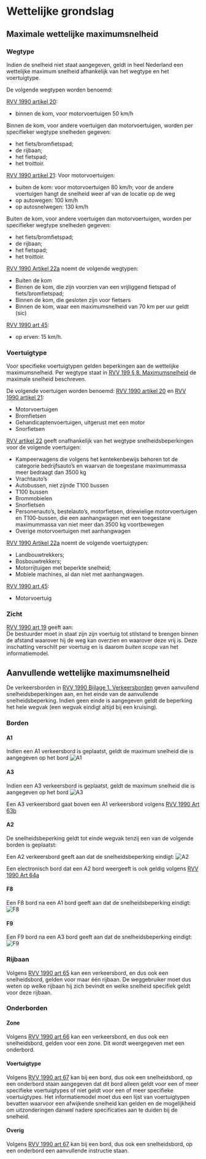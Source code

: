 # Wettelijke grondslag


## Maximale wettelijke maximumsnelheid


### Wegtype

Indien de snelheid niet staat aangegeven, geldt in heel Nederland een wettelijke maximum snelheid afhankelijk van het wegtype en het voertuigtype. 

De volgende wegtypen worden benoemd:

[RVV 1990 artikel 20](https://wetten.overheid.nl/jci1.3:c:BWBR0004825&hoofdstuk=II&paragraaf=8&artikel=20&z=2021-07-01&g=2021-07-01):
* binnen de kom, voor motorvoertuigen 50 km/h

Binnen de kom, voor andere voertuigen dan motorvoertuigen, worden per specifieker wegtype snelheden gegeven:
* het fiets/bromfietspad; 
* de rijbaan; 
* het fietspad; 
* het troittoir.

[RVV 1990 artikel 21](https://wetten.overheid.nl/jci1.3:c:BWBR0004825&hoofdstuk=II&paragraaf=8&artikel=21&z=2021-07-01&g=2021-07-01):
Voor motorvoertuigen:
* buiten de kom: voor motorvoertuigen 80 km/h; voor de andere voertuigen hangt de snelheid weer af van de locatie op de weg
* op autowegen: 100 km/h
* op autosnelwegen: 130 km/h

Buiten de kom, voor andere voertuigen dan motorvoertuigen, worden per specifieker wegtype snelheden gegeven:
* het fiets/bromfietspad; 
* de rijbaan; 
* het fietspad; 
* het troittoir.

[RVV 1990 Artikel 22a](https://wetten.overheid.nl/jci1.3:c:BWBR0004825&hoofdstuk=II&paragraaf=8&artikel=22a&z=2021-07-01&g=2021-07-01) noemt de volgende wegtypen:
* Buiten de kom
* Binnen de kom, die zijn voorzien van een vrijliggend fietspad of fiets/bromfietspad;
* Binnen de kom, die gesloten zijn voor fietsers
* Binnen de kom, waar een maximumsnelheid van 70 km per uur geldt (sic)


[RVV 1990 art 45](https://wetten.overheid.nl/jci1.3:c:BWBR0004825&hoofdstuk=II&paragraaf=17&artikel=45&z=2021-07-01&g=2021-07-01):
* op erven: 15 km/h.


### Voertuigtype
Voor specifieke voertuigtypen gelden beperkingen aan de wettelijke maximumsnelheid. Per wegtype staat in [RVV 199 § 8. Maximumsnelheid](https://wetten.overheid.nl/jci1.3:c:BWBR0004825&hoofdstuk=II&paragraaf=8&z=2021-07-01&g=2021-07-01) de maximale snelheid beschreven. 

De volgende voertuigen worden benoemd:
[RVV 1990 artikel 20](https://wetten.overheid.nl/jci1.3:c:BWBR0004825&hoofdstuk=II&paragraaf=8&artikel=20&z=2021-07-01&g=2021-07-01) en [RVV 1990 artikel 21](https://wetten.overheid.nl/jci1.3:c:BWBR0004825&hoofdstuk=II&paragraaf=8&artikel=21&z=2021-07-01&g=2021-07-01):
* Motorvoertuigen
* Bromfietsen
* Gehandicaptenvoertuigen, uitgerust met een motor
* Snorfietsen

[RVV artikel 22](https://wetten.overheid.nl/jci1.3:c:BWBR0004825&hoofdstuk=II&paragraaf=8&artikel=22&z=2021-07-01&g=2021-07-01) geeft onafhankelijk van het wegtype snelheidsbeperkingen voor de volgende voertuigen:
* Kampeerwagens die volgens het kentekenbewijs behoren tot de categorie bedrijfsauto’s en waarvan de toegestane maximummassa meer bedraagt dan 3500 kg
* Vrachtauto’s
* Autobussen, niet zijnde T100 bussen
* T100 bussen
* Brommobielen
* Snorfietsen
* Personenauto’s, bestelauto’s, motorfietsen, driewielige motorvoertuigen en T100-bussen, die een aanhangwagen met een toegestane maximummassa van niet meer dan 3500 kg voortbewegen
* Overige motorvoertuigen met aanhangwagen

[RVV 1990 Artikel 22a](https://wetten.overheid.nl/jci1.3:c:BWBR0004825&hoofdstuk=II&paragraaf=8&artikel=22a&z=2021-07-01&g=2021-07-01) noemt de volgende voertuigtypen:
* Landbouwtrekkers;
* Bosbouwtrekkers;
* Motorrijtuigen met beperkte snelheid;
* Mobiele machines, al dan niet met aanhangwagen.

[RVV 1990 art 45](https://wetten.overheid.nl/jci1.3:c:BWBR0004825&hoofdstuk=II&paragraaf=17&artikel=45&z=2021-07-01&g=2021-07-01):
* Motorvoertuig

### Zicht
[RVV 1990 art 19](https://wetten.overheid.nl/jci1.3:c:BWBR0004825&hoofdstuk=II&paragraaf=8&artikel=19&z=2021-07-01&g=2021-07-01) geeft aan:       
De bestuurder moet in staat zijn zijn voertuig tot stilstand te brengen binnen de afstand waarover hij de weg kan overzien en waarover deze vrij is.
Deze inschatting verschilt per voertuig en is daarom *buiten scope* van het informatiemodel.


## Aanvullende wettelijke maximumsnelheid
De verkeersborden in [RVV 1990 Bijlage 1. Verkeersborden](https://wetten.overheid.nl/jci1.3:c:BWBR0004825&bijlage=1&z=2021-07-01&g=2021-07-01) geven aanvullend snelheidsbeperkingen aan, en het einde van de aanvullende snelheidsbeperking. Indien geen einde is aangegeven geldt de beperking het hele wegvak (een wegvak eindigt altijd bij een kruising).


### Borden

#### A1

Indien een A1 verkeersbord is geplaatst, geldt de maximum snelheid die is aangegeven op het bord
![A1](hoofdstukken/media/A1.png)


#### A3

Indien een A3 verkeersbord is geplaatst, geldt de maximum snelheid die is aangegeven op het bord 
![A3](hoofdstukken/media/A3.png)

Een A3 verkeersbord gaat boven een A1 verkeersbord volgens [RVV 1990 Art 63b](https://wetten.overheid.nl/jci1.3:c:BWBR0004825&hoofdstuk=III&paragraaf=1&artikel=63b&z=2020-01-01&g=2020-01-01)


#### A2
De snelheidsbeperking geldt tot einde wegvak tenzij een van de volgende borden is geplaatst:

Een A2 verkeersbord geeft aan dat de snelheidsbeperking eindigt:
![A2](hoofdstukken/media/A2.png)

Een electronisch bord dat een A2 bord weergeeft is ook geldig volgens [RVV 1990 Art 64a](https://wetten.overheid.nl/jci1.3:c:BWBR0004825&hoofdstuk=III&paragraaf=2&artikel=64a&z=2020-01-01&g=2020-01-01)


#### F8
Een F8 bord na een A1 bord geeft aan dat de snelheidsbeperking eindigt:
![F8](hoofdstukken/media/F8.png)


#### F9
Een F9 bord na een A3 bord geeft aan dat de snelheidsbeperking eindigt:
![F9](hoofdstukken/media/F9.png)


### Rijbaan
Volgens [RVV 1990 art 65](https://wetten.overheid.nl/jci1.3:c:BWBR0004825&hoofdstuk=III&paragraaf=2&artikel=65&z=2020-01-01&g=2020-01-01) kan een verkeersbord, en dus ook een snelheidsbord, gelden voor maar één rijbaan. De weggebruiker moet dus weten op welke rijbaan hij zich bevindt en welke snelheid specifiek geldt voor deze rijbaan.

### Onderborden

#### Zone
Volgens [RVV 1990 art 66](https://wetten.overheid.nl/jci1.3:c:BWBR0004825&hoofdstuk=III&paragraaf=2&artikel=66&z=2021-07-01&g=2021-07-01
) kan een verkeersbord, en dus ook een snelheidsbord, gelden voor een zone. Dit wordt weergegeven met een onderbord. 


#### Voertuigtype
Volgens [RVV 1990 art 67](https://wetten.overheid.nl/jci1.3:c:BWBR0004825&hoofdstuk=III&paragraaf=2&artikel=67&z=2021-07-01&g=2021-07-01) kan bij een bord, dus ook een snelheidsbord, op een onderbord staan aangegeven dat dit bord alleen geldt voor een of meer specifieke voertuigtypes of niet geldt voor een of meer specifieke voertuigtypes. Het informatiemodel moet dus een lijst van voertuigtypen bevatten waarvoor een afwijkende snelheid kan gelden en de mogelijkheid om uitzonderingen danwel nadere specificaties aan te duiden bij de snelheid.

#### Overig
Volgens [RVV 1990 art 67](https://wetten.overheid.nl/jci1.3:c:BWBR0004825&hoofdstuk=III&paragraaf=2&artikel=67&z=2021-07-01&g=2021-07-01) kan bij een bord, dus ook een snelheidsbord, op een onderbord een aanvullende instructie staan. 

<div class="issue" data-number="89"></div>














